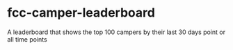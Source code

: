 # fcc-camper-leaderboard
A leaderboard that shows the top 100 campers by their last 30 days point or all time points
